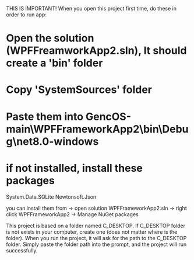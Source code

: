 THIS IS IMPORTANT!
When you open this project first time, do these in order to run app:

# Open the solution (WPFFreamworkApp2.sln), It should create a 'bin' folder

# Copy 'SystemSources' folder

# Paste them into GencOS-main\WPFFrameworkApp2\bin\Debug\net8.0-windows

# if not installed, install these packages 
System.Data.SQLite
Newtonsoft.Json

you can install them from -> open solution WPFFrameworkApp2.sln -> right click WPFFrameworkApp2 -> Manage NuGet packages


This project is based on a folder named C_DESKTOP. If C_DESKTOP folder is not exists in your computer, create one (does not matter where is the folder). When you run the project, it will ask for the path to the C_DESKTOP folder. Simply paste the folder path into the prompt, and the project will run successfully.
